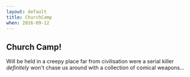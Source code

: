 ```yaml
---
layout: default
title: ChurchCamp
when: 2016-09-12
---
```


## Church Camp!

Will be held in a creepy place far from civilisation were a serial killer *definitely* won't chase us around with a collection of comical weapons...
